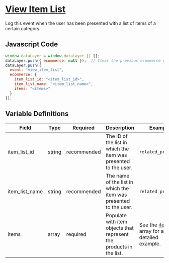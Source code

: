 # [View Item List](https://developers.google.com/analytics/devguides/collection/ga4/reference/events?client_type=gtm#view_item_list)

Log this event when the user has been presented with a list of items of a certain category.

## Javascript Code

```js
window.dataLayer = window.dataLayer || [];
dataLayer.push({ ecommerce: null });  // Clear the previous ecommerce object.
dataLayer.push({
  event: "view_item_list",
  ecommerce: {
    item_list_id: "<item_list_id>",
    item_list_name: "<item_list_name>",
    items: "<items>"
  }
});
```

## Variable Definitions

|Field|Type|Required|Description|Example|
| --- | --- | --- | --- | --- |
|item_list_id|string|recommended|The ID of the list in which the item was presented to the user.|`related_products`|
|item_list_name|string|recommended|The name of the list in which the item was presented to the user.|`related products`|
|items|array|required|Populate with item objects that represent the products in the list.|See the [items](/schemas/items.md) array for a detailed example.|
